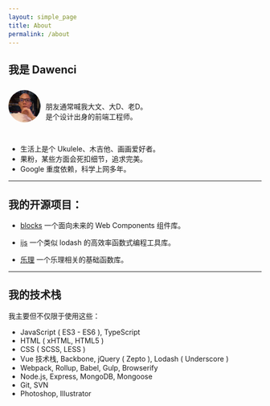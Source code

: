 ```yaml
---
layout: simple_page
title: About
permalink: /about
---
```



## 我是 Dawenci

<div style="margin-bottom: 30px;padding-top:18px;">
  <img src="images/avatar.png" style="position:relative;top:-8px;float:left;margin-right:10px;width:64px;height:64px;border-radius:50%;">

  朋友通常喊我大文、大D、老D。<br>
  是个设计出身的前端工程师。<br>

  <div style="clear:both;"></div>
</div>

* 生活上是个 Ukulele、木吉他、画画爱好者。
* 果粉，某些方面会死扣细节，追求完美。
* Google 重度依赖，科学上网多年。


---


## 我的开源项目：

* [blocks](https://dawenci.me/blocks/)
  一个面向未来的 Web Components 组件库。

* [ijs](https://github.com/dawenci/ijs)
  一个类似 lodash 的高效率函数式编程工具库。

* [乐理](https://github.com/dawenci/d-music)
  一个乐理相关的基础函数库。


---


## 我的技术栈

我主要但不仅限于使用这些：

* JavaScript ( ES3 - ES6 ), TypeScript
* HTML ( xHTML, HTML5 )
* CSS ( SCSS, LESS )
* Vue 技术栈, Backbone, jQuery ( Zepto ), Lodash ( Underscore )
* Webpack, Rollup, Babel, Gulp, Browserify
* Node.js, Express, MongoDB, Mongoose
* Git, SVN
* Photoshop, Illustrator
